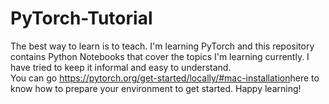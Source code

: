 # PyTorch-Tutorial
The best way to learn is to teach. I'm learning PyTorch and this repository contains Python Notebooks that cover the topics I'm learning currently. I have tried to keep it informal and easy to understand. <br />
You can go <https://pytorch.org/get-started/locally/#mac-installation>here to know how to prepare your environment to get started.
Happy learning!
